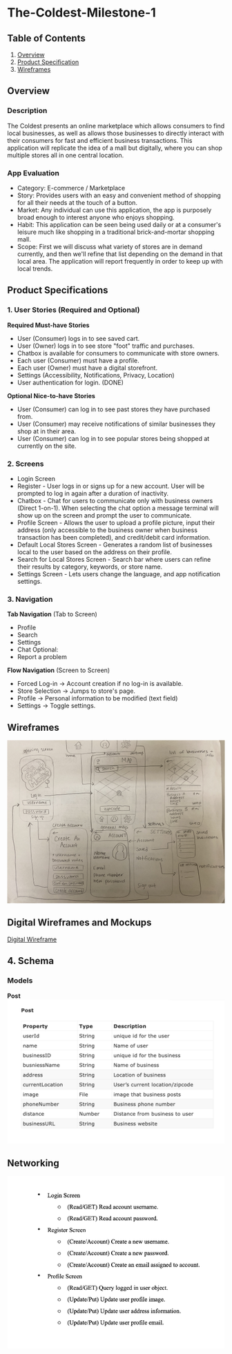 # The-Coldest-Milestone-1
## Table of Contents

1. [Overview](https://github.com/The-Coldest-rn/The-Coldest-Milestone-1/tree/main#overview)
2. [Product Specification](https://github.com/The-Coldest-rn/The-Coldest-Milestone-1/tree/main#product-specifications)
3. [Wireframes](https://github.com/The-Coldest-rn/The-Coldest-Milestone-1/blob/main/README.md#wireframes)


## Overview
### Description
The Coldest presents an online marketplace which allows consumers to find local businesses, as well as allows those businesses to directly interact with their consumers for fast and efficient business transactions. This application will replicate the idea of a mall but digitally, where you can shop multiple stores all in one central location.

### App Evaluation 
- Category: E-commerce / Marketplace
- Story: Provides users with an easy and convenient method of shopping for all their needs at the touch of a button.
- Market: Any individual can use this application, the app is purposely broad enough to interest anyone who enjoys shopping.
- Habit: This application can be seen being used daily or at a consumer's leisure much like shopping in a traditional brick-and-mortar shopping mall.
- Scope: First we will discuss what variety of stores are in demand currently, and then we'll refine that list depending on the demand in that local area. The application will report frequently in order to keep up with local trends. 

## Product Specifications
### 1. User Stories (Required and Optional)
**Required Must-have Stories** 
- User (Consumer) logs in to see saved cart.
- User (Owner) logs in to see store "foot" traffic and purchases.
- Chatbox is available for consumers to communicate with store owners.
- Each user (Consumer) must have a profile.
- Each user (Owner) must have a digital storefront.
- Settings (Accessibility, Notifications, Privacy, Location)
- User authentication for login. (DONE)

**Optional Nice-to-have Stories**
- User (Consumer) can log in to see past stores they have purchased from.
- User (Consumer) may receive notifications of similar businesses they shop at in their area.
- User (Consumer) can log in to see popular stores being shopped at currently on the site.

### 2. Screens
- Login Screen
- Register - User logs in or signs up for a new account. User will be prompted to log in again after a duration of inactivity.
- Chatbox - Chat for users to communicate only with business owners (Direct 1-on-1). When selecting the chat option a message terminal will show up on the screen and prompt the user to communicate.
- Profile Screen - Allows the user to upload a profile picture, input their address (only accessible to the business owner when business transaction has been completed), and credit/debit card information.
- Default Local Stores Screen - Generates a random list of businesses local to the user based on the address on their profile.
- Search for Local Stores Screen - Search bar where users can refine their results by category, keywords, or store name.
- Settings Screen - Lets users change the language, and app notification settings.

### 3. Navigation
**Tab Navigation** (Tab to Screen)
- Profile
- Search
- Settings
- Chat
Optional:
- Report a problem

**Flow Navigation** (Screen to Screen)
- Forced Log-in -> Account creation if no log-in is available.
- Store Selection -> Jumps to store's page.
- Profile -> Personal information to be modified (text field)
- Settings -> Toggle settings.

## Wireframes
![Picture of Handwritten Wireframe](IMG_0827.jpg)

## Digital Wireframes and Mockups
[Digital Wireframe](https://www.figma.com/file/IA5I96hQKE0vEcNrf4wRcu/The-Coldest-Market-WireFrame-(Copy)?type=whiteboard&node-id=0-1)

## 4. Schema

### Models

**Post**
![Schema](SchemaModel.png)

## Networking
![Picture of network](Milestone_network.png)

  
